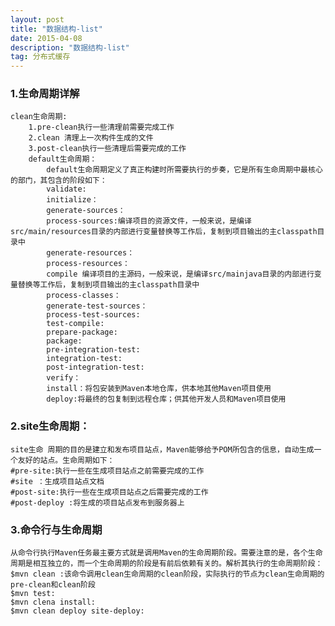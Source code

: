 ```yaml
---
layout: post
title: "数据结构-list"
date: 2015-04-08 
description: "数据结构-list"
tag: 分布式缓存 
---   
```



### 1.生命周期详解
    clean生命周期:
        1.pre-clean执行一些清理前需要完成工作
        2.clean 清理上一次构件生成的文件
        3.post-clean执行一些清理后需要完成的工作
        default生命周期：
            default生命周期定义了真正构建时所需要执行的步奏，它是所有生命周期中最核心的部门，其包含的阶段如下：
            validate:
            initialize：
            generate-sources：
            process-sources:编译项目的资源文件，一般来说，是编译src/main/resources目录的内部进行变量替换等工作后，复制到项目输出的主classpath目录中
            generate-resources：
            process-resources：
            compile 编译项目的主源码，一般来说，是编译src/mainjava目录的内部进行变量替换等工作后，复制到项目输出的主classpath目录中
            process-classes：
            generate-test-sources：
            process-test-sources:
            test-compile:
            prepare-package:
            package:
            pre-integration-test:
            integration-test:
            post-integration-test:
            verify：
            install：将包安装到Maven本地仓库，供本地其他Maven项目使用
            deploy:将最终的包复制到远程仓库；供其他开发人员和Maven项目使用


### 2.site生命周期：
    site生命 周期的目的是建立和发布项目站点，Maven能够给予POM所包含的信息，自动生成一个友好的站点。生命周期如下：
    #pre-site:执行一些在生成项目站点之前需要完成的工作
    #site ：生成项目站点文档
    #post-site:执行一些在生成项目站点之后需要完成的工作
    #post-deploy :将生成的项目站点发布到服务器上
 
### 3.命令行与生命周期
    从命令行执行Maven任务最主要方式就是调用Maven的生命周期阶段。需要注意的是，各个生命周期是相互独立的，而一个生命周期的阶段是有前后依赖有关的。解析其执行的生命周期阶段：
    $mvn clean :该命令调用clean生命周期的clean阶段，实际执行的节点为clean生命周期的pre-clean和clean阶段
    $mvn test:
    $mvn clena install:
    $mvn clean deploy site-deploy: